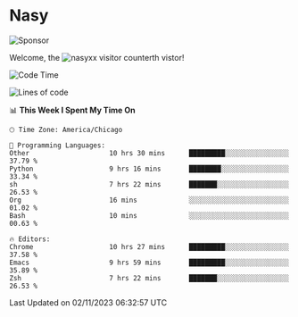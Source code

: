 # Nasy

<!--
<p align="center">
<img height="200" src="https://github-readme-stats.vercel.app/api?username=nasyxx&count_private=true&show_icons=true&theme=dracula&include_all_commits=true"/>
<img height="200" src="https://github-readme-stats.vercel.app/api/top-langs/?username=nasyxx&theme=dracula&hide=html,jupyter+notebook&count_private=true&show_icons=true"/>
</p>

  
----------------
-->

![Sponsor](https://img.shields.io/static/v1.svg?label=Sponsor&message=%E2%9D%A4&logo=GitHub&style=flat&color=pink)
 
Welcome, the ![nasyxx visitor counter](https://count.getloli.com/get/@nasyxx?theme=rule34)th vistor!
 
<!--START_SECTION:waka-->
![Code Time](http://img.shields.io/badge/Code%20Time-3%2C883%20hrs%2052%20mins-blue)

![Lines of code](https://img.shields.io/badge/From%20Hello%20World%20I%27ve%20Written-6.3%20million%20lines%20of%20code-blue)

📊 **This Week I Spent My Time On** 

```text
🕑︎ Time Zone: America/Chicago

💬 Programming Languages: 
Other                    10 hrs 30 mins      █████████░░░░░░░░░░░░░░░░   37.79 % 
Python                   9 hrs 16 mins       ████████░░░░░░░░░░░░░░░░░   33.34 % 
sh                       7 hrs 22 mins       ███████░░░░░░░░░░░░░░░░░░   26.53 % 
Org                      16 mins             ░░░░░░░░░░░░░░░░░░░░░░░░░   01.02 % 
Bash                     10 mins             ░░░░░░░░░░░░░░░░░░░░░░░░░   00.63 % 

🔥 Editors: 
Chrome                   10 hrs 27 mins      █████████░░░░░░░░░░░░░░░░   37.58 % 
Emacs                    9 hrs 59 mins       █████████░░░░░░░░░░░░░░░░   35.89 % 
Zsh                      7 hrs 22 mins       ███████░░░░░░░░░░░░░░░░░░   26.53 % 
```


 Last Updated on 02/11/2023 06:32:57 UTC
<!--END_SECTION:waka-->

<!-- ![visitors](https://visitor-badge.laobi.icu/badge?page_id=nasyxx.nasyxx) -->
